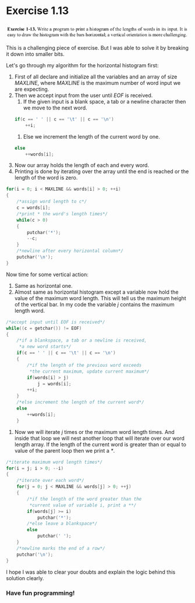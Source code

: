 # Exercise 1.13

![Problem Statement](prb_statement.png)

This is a challenging piece of exercise. But I was able to solve it by breaking it down into smaller bits.

Let's go through my algorithm for the horizontal histogram first:
1. First of all declare and initialize all the variables and an array of size _MAXLINE_, where _MAXLINE_ is the maximum number of word input we are expecting.
1. Then we accept input from the user until _EOF_ is received.
    1. If the given input is a blank space, a tab or a newline character then we move to the next word.
    ```c
    if(c == ' ' || c == '\t' || c == '\n')
        ++i;
    ```
    1. Else we increment the length of the current word by one.
    ```c
    else
        ++words[i];
    ```
1. Now our array holds the length of each and every word.
1. Printing is done by iterating over the array until the end is reached or the length of the word is zero.
```c
for(i = 0; i < MAXLINE && words[i] > 0; ++i)
{
    /*assign word length to c*/
	c = words[i];
	/*print * the word's length times*/
	while(c > 0)
	{
		putchar('*');
		--c;
	}
	/*newline after every horizontal column*/
	putchar('\n');
}
```

Now time for some vertical action:
1. Same as horizontal one.
1. Almost same as horizontal histogram except a variable now hold the value of the maximum word length. This will tell us the maximum height of the vertical bar. In my code the variable _j_ contains the maximum length word.
```c
/*accept input until EOF is received*/
while((c = getchar()) != EOF)
{
	/*if a blankspace, a tab or a newline is received,
	 *a new word starts*/
	if(c == ' ' || c == '\t' || c == '\n')
	{
		/*if the length of the previous word exceeds
		 *the current maximum, update current maximum*/
		if(words[i] > j)
			j = words[i];
		++i;
	}
	/*else increment the length of the current word*/
	else
		++words[i];	
	}
```
1. Now we will iterate _j_ times or the maximum word length times. And inside that loop we will nest another loop that will iterate over our word length array. If the length of the current word is greater than or equal to value of the parent loop then we print a _*_.
```c
/*iterate maximum word length times*/
for(i = j; i > 0; --i)
{
	/*iterate over each word*/
	for(j = 0; j < MAXLINE && words[j] > 0; ++j)
	{
		/*if the length of the word greater than the
		 *current value of variable i, print a **/
		if(words[j] >= i)
			putchar('*');
		/*else leave a blankspace*/
		else
			putchar(' ');
	}
	/*newline marks the end of a row*/
	putchar('\n');
}
```

I hope I was able to clear your doubts and explain the logic behind this solution clearly.

### Have fun programming!
